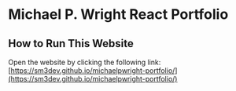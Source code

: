 # Michael P. Wright React Portfolio

## How to Run This Website 
Open the website by clicking the following link: [https://sm3dev.github.io/michaelpwright-portfolio/](https://sm3dev.github.io/michaelpwright-portfolio/)